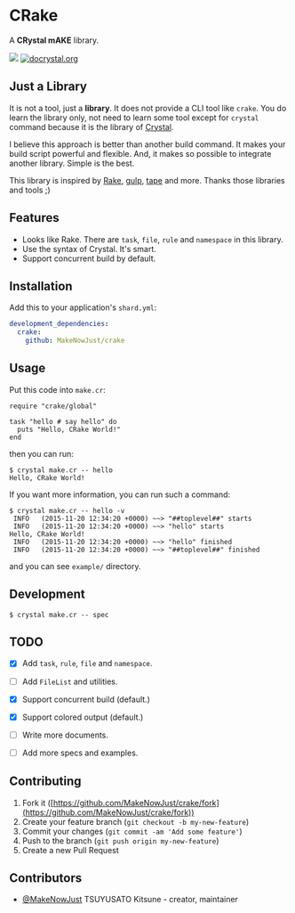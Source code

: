 # CRake

A __CRystal mAKE__ library.

[![](https://img.shields.io/travis/MakeNowJust/crake.svg?style=flat-square)](https://travis-ci.org/MakeNowJust/crake)
[![docrystal.org](https://img.shields.io/badge/docrystal-ref-866BA6.svg?style=flat-square)](http://docrystal.org/github.com/MakeNowJust/crake)

## Just a Library

It is not a tool, just a __library__. It does not provide a CLI tool like `crake`.  You do learn the library only, not need to learn some tool except for `crystal` command because it is the library of [Crystal](http://crystal-lang.org/).

I believe this approach is better than another build command.  It makes your build script powerful and flexible.  And, it makes so possible to integrate another library.  Simple is the best.

This library is inspired by [Rake](https://github.com/ruby/rake), [gulp](http://gulpjs.com/), [tape](https://github.com/substack/tape) and more. Thanks those libraries and tools ;)


## Features

  - Looks like Rake.  There are `task`, `file`, `rule` and `namespace` in this library.
  - Use the syntax of Crystal. It's smart.
  - Support concurrent build by default.


## Installation

Add this to your application's `shard.yml`:

```yaml
development_dependencies:
  crake:
    github: MakeNowJust/crake
```


## Usage

Put this code into `make.cr`:


```crystal
require "crake/global"

task "hello # say hello" do
  puts "Hello, CRake World!"
end
```

then you can run:

```console
$ crystal make.cr -- hello
Hello, CRake World!
```

If you want more information, you can run such a command:

```console
$ crystal make.cr -- hello -v
 INFO   (2015-11-20 12:34:20 +0000) ~~> "##toplevel##" starts
 INFO   (2015-11-20 12:34:20 +0000) ~~> "hello" starts
Hello, CRake World!
 INFO   (2015-11-20 12:34:20 +0000) ~~> "hello" finished
 INFO   (2015-11-20 12:34:20 +0000) ~~> "##toplevel##" finished
```

and you can see `example/` directory.


## Development

```console
$ crystal make.cr -- spec
```


## TODO

  - [x] Add `task`, `rule`, `file` and `namespace`.
  - [ ] Add `FileList` and utilities.
  - [x] Support concurrent build (default.)
  - [x] Support colored output (default.)
  - [ ] Write more documents.
  - [ ] Add more specs and examples.


## Contributing

1. Fork it ([https://github.com/MakeNowJust/crake/fork](https://github.com/MakeNowJust/crake/fork))
2. Create your feature branch (`git checkout -b my-new-feature`)
3. Commit your changes (`git commit -am 'Add some feature'`)
4. Push to the branch (`git push origin my-new-feature`)
5. Create a new Pull Request


## Contributors

- [@MakeNowJust](https://github.com/MakeNowJust) TSUYUSATO Kitsune - creator, maintainer
